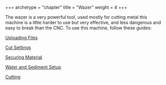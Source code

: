 +++
archetype = "chapter"
title = "Wazer"
weight = 4
+++

The wazer is a very powerful tool, used mostly for cutting metal this machine is a little harder to use but very effective, and less dangerous and easy to break than the CNC. To use this machine, follow these guides:

[Uploading Files](https://cid.friendscentral.org/wazer/upload/index.html)

[Cut Settings](https://cid.friendscentral.org/wazer/cutsettings/index.html)

[Securing Material](https://cid.friendscentral.org/wazer/secruing/index.html)

[Water and Sediment Setup](https://cid.friendscentral.org/wazer/setup/index.html)

[Cutting](https://cid.friendscentral.org/wazer/transfer/index.html)
